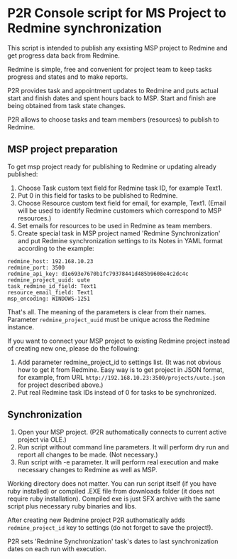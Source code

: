 # P2R Console script for MS Project to Redmine synchronization

This script is intended to publish any exsisting MSP project to Redmine and get progress data back from Redmine.

Redmine is simple, free and convenient for project team to keep tasks progress and states and to make reports.

P2R provides task and appointment updates to Redmine and puts actual start and finish dates and spent hours back to MSP.
Start and finish are being obtained from task state changes.

P2R allows to choose tasks and team members (resources) to publish to Redmine. 

## MSP project preparation

To get msp project ready for publishing to Redmine or updating already published:
1. Choose Task custom text field for Redmine task ID, for example Text1.
2. Put 0 in this field for tasks to be published to Redmine.
3. Choose Resource custom text field for email, for example, Text1. 
(Email will be used to identify Redmine customers which correspond to MSP resources.)
4. Set emails for resources to be used in Redmine as team members.
5. Create special task in MSP project named 'Redmine Synchronization' and put Redmine synchronization 
settings to its Notes in YAML format according to the example:

<pre><code>redmine_host: 192.168.10.23
redmine_port: 3500
redmine_api_key: d1e693e7670b1fc79378441d485b9608e4c2dc4c
redmine_project_uuid: uute
task_redmine_id_field: Text1
resource_email_field: Text1
msp_encoding: WINDOWS-1251
</code></pre>

That's all. The meaning of the parameters is clear from their names. Parameter `redmine_project_uuid` must be unique across the Redmine instance.

If you want to connect your MSP project to existing Redmine project instead of creating new one, please do the following:

1. Add parameter redmine_project_id to settings list. 
(It was not obvious how to get it from Redmine. Easy way is to get project in JSON format, for example, from URL `http://192.168.10.23:3500/projects/uute.json` for project described above.)
2. Put real Redmine task IDs instead of 0 for tasks to be synchronized. 

## Synchronization

1. Open your MSP project. (P2R authomatically connects to current active project via OLE.)
2. Run script without command line parameters. It will perform dry run and report all changes to be made. (Not necessary.)
3. Run script with -e parameter. It will perform real execution and make necessary changes to Redmine as well as MSP. 

Working directory does not matter. You can run script itself (if you have ruby installed) or compiled .EXE file from downloads folder 
(it does not require ruby installation). Compiled exe is just SFX archive with the same script plus necessary ruby binaries and libs.

After creating new Redmine project P2R authomatically adds `redmine_project_id` key to settings (do not forget to save the project!).

P2R sets 'Redmine Synchronization' task's dates to last synchronization dates on each run with execution. 
